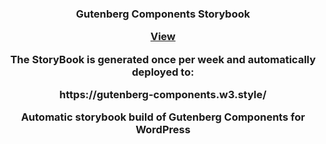 
<h3 align="center">Gutenberg Components Storybook</p>
<p align="center"><a href="https://gutenberg-components.w3.style/"><strong>View</strong></a></p>
<p align="center">The StoryBook is generated once per week and automatically deployed to:</p>

<p align="center">https://gutenberg-components.w3.style/</p>

<p align="center">Automatic storybook build of Gutenberg Components for WordPress</p>
